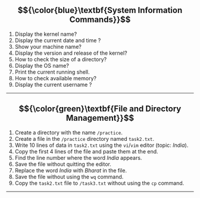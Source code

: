 
## $${\color{blue}\textbf{System Information Commands}}$$
1. Display the kernel name?
2. Display the current date and time ?
3. Show your machine name?
4. Display the version and release of the kernel?
5. How to check the size of a directory?
6. Display the OS name?
7. Print the current running shell.
8. How to check available memory?
9. Display the current username ?

---

## $${\color{green}\textbf{File and Directory Management}}$$

1. Create a directory with the name `/practice`.
2. Create a file in the `/practice` directory named `task2.txt`.
3. Write 10 lines of data in `task2.txt` using the `vi`/`vim` editor (topic: *India*).
4. Copy the first 4 lines of the file and paste them at the end.
5. Find the line number where the word *India* appears.
6. Save the file without quitting the editor.
7. Replace the word *India* with *Bharat* in the file.
8. Save the file without using the `wq` command.
9. Copy the `task2.txt` file to `/task3.txt` without using the `cp` command.

---

